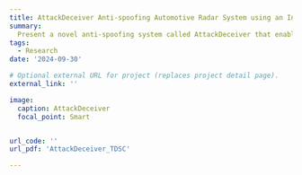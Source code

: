 ```yaml
---
title: AttackDeceiver Anti-spoofing Automotive Radar System using an Interleaving Chirp Waveform
summary: 
  Present a novel anti-spoofing system called AttackDeceiver that enables resilient surrounding environment sensing under various spoofing attacks via an interleaving chirp waveform.AttackDeceiver leverages the comparison of estimates between the two channels, effectively detecting and mitigating false targets injected by malicious users. In addition, we deceive the attacker into generating unreasonable spoofing velocity for the injected targets. We show the effectiveness of AttackDeceiver using a compact setup with commercial-off-the-shelf (COTS) radars. The experimental results reveal an impressive false target recall (FTR) over 95%, along with an enhancement in real target to the false target plus noise ratio (RFNR) exceeding 10 dB.
tags:
  - Research
date: '2024-09-30'

# Optional external URL for project (replaces project detail page).
external_link: ''

image:
  caption: AttackDeceiver
  focal_point: Smart


url_code: ''
url_pdf: 'AttackDeceiver_TDSC'

---
```

